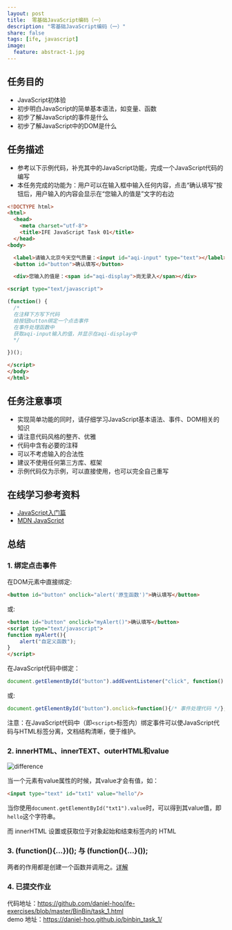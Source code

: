 ```yaml
---
layout: post
title:  零基础JavaScript编码（一）
description: "零基础JavaScript编码（一）"
share: false
tags: [ife, javascript]
image:
  feature: abstract-1.jpg
---
```

## 任务目的

- JavaScript初体验
- 初步明白JavaScript的简单基本语法，如变量、函数
- 初步了解JavaScript的事件是什么
- 初步了解JavaScript中的DOM是什么

## 任务描述

- 参考以下示例代码，补充其中的JavaScript功能，完成一个JavaScript代码的编写
- 本任务完成的功能为：用户可以在输入框中输入任何内容，点击“确认填写”按钮后，用户输入的内容会显示在“您输入的值是”文字的右边

```html
<!DOCTYPE html>
<html>
  <head>
    <meta charset="utf-8">
    <title>IFE JavaScript Task 01</title>
  </head>
<body>

  <label>请输入北京今天空气质量：<input id="aqi-input" type="text"></label>
  <button id="button">确认填写</button>

  <div>您输入的值是：<span id="aqi-display">尚无录入</span></div>

<script type="text/javascript">

(function() {
  /*    
  在注释下方写下代码
  给按钮button绑定一个点击事件
  在事件处理函数中
  获取aqi-input输入的值，并显示在aqi-display中
  */

})();

</script>
</body>
</html>
```

## 任务注意事项

- 实现简单功能的同时，请仔细学习JavaScript基本语法、事件、DOM相关的知识
- 请注意代码风格的整齐、优雅
- 代码中含有必要的注释
- 可以不考虑输入的合法性
- 建议不使用任何第三方库、框架
- 示例代码仅为示例，可以直接使用，也可以完全自己重写

## 在线学习参考资料

- <a href="http://www.imooc.com/view/36" target="_blank">JavaScript入门篇</a>
- <a href="https://developer.mozilla.org/zh-CN/docs/Web/JavaScript" target="_blank">MDN JavaScript</a>

## 总结

### 1. 绑定点击事件

在DOM元素中直接绑定:  

```html
<button id="button" onclick="alert('原生函数')">确认填写</button>
``` 
 
或:  

```html
<button id="button" onclick="myAlert()">确认填写</button>
<script type="text/javascript">
function myAlert(){
    alert("自定义函数");
}
</script>
```

在JavaScript代码中绑定：
  
```javascript
document.getElementById("button").addEventListener("click", function() {/* 事件处理代码 */}, false);
```  
或:  

```javascript
document.getElementById("button").onclick=function(){/* 事件处理代码 */};
```

注意：在JavaScript代码中（即`<script>`标签内）绑定事件可以使JavaScript代码与HTML标签分离，文档结构清晰，便于维护。

### 2. innerHTML、innerTEXT、outerHTML和value

![difference](http://i345.photobucket.com/albums/p392/daniel-hoo/20081124205003453_zps5emmhmx4.gif)

当一个元素有value属性的时候，其value才会有值，如：  

```html
<input type="text" id="txt1" value="hello"/>
```

当你使用`document.getElementById("txt1").value`时，可以得到其value值，即`hello`这个字符串。

而 innerHTML 设置或获取位于对象起始和结束标签内的 HTML

### 3. (function(){…})(); 与 (function(){…}()); 

两者的作用都是创建一个函数并调用之。<a href="https://www.zhihu.com/question/20292224" target="_blank">详解</a>

### 4. 已提交作业

代码地址：<a href="https://github.com/daniel-hoo/ife-exercises/blob/master/BinBin/task_1.html" target="_blank">https://github.com/daniel-hoo/ife-exercises/blob/master/BinBin/task_1.html</a>  
demo 地址：<a href="https://daniel-hoo.github.io/binbin_task_1/" target="_blank">https://daniel-hoo.github.io/binbin_task_1/</a>